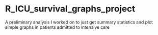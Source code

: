 # R_ICU_survival_graphs_project
A preliminary analysis I worked on to just get summary statistics and plot simple graphs in patients admitted to intensive care

